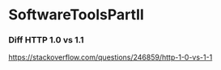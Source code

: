 # SoftwareToolsPartII

### Diff HTTP 1.0 vs 1.1

https://stackoverflow.com/questions/246859/http-1-0-vs-1-1
